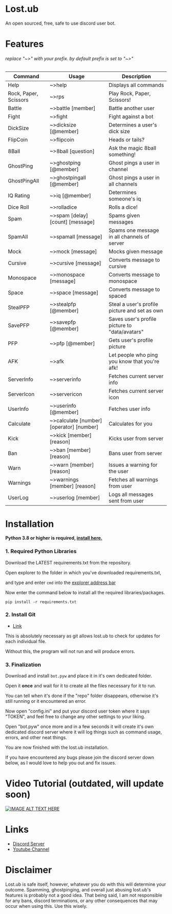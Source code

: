# Lost.ub
 An open sourced, free, safe to use discord user bot.

# Features
###### replace "\~>" with your prefix. by default prefix is set to "\~>"

Command                 | Usage                                         | Description
----------------------- | --------------------------------------------- | ---------------------------------------------
Help                    | ~>help                                        | Displays all commands
Rock, Paper, Scissors   | ~>rps                                         | Play Rock, Paper, Scissors!
Battle                  | ~>battle [member]                             | Battle another user
Fight                   | ~>fight                                       | Fight against a bot
DickSize                | ~>dicksize [@member]                          | Determines a user's dick size
FlipCoin                | ~>flipcoin                                    | Heads or tails?
8Ball                   | ~>8ball [question]                            | Ask the magic 8ball something!
GhostPing               | ~>ghostping [@member]                         | Ghost pings a user in channel
GhostPingAll            | ~>ghostpingall [@member]                      | Ghost pings a user in all channels
IQ Rating               | ~>iq [@member]                                | Determines someone's iq
Dice Roll               | ~>rolladice                                   | Rolls a dice!
Spam                    | ~>spam [delay] [count] [message]              | Spams given messages
SpamAll                 | ~>spamall [message]                           | Spams one message in all channels of server
Mock                    | ~>mock [message]                              | Mocks given message
Cursive                 | ~>cursive [message]                           | Converts message to cursive
Monospace               | ~>monospace [message]                         | Converts message to monospace
Space                   | ~>space [message]                             | Converts message to spaced
StealPFP                | ~>stealpfp [@member]                          | Steal a user's profile picture and set as own
SavePFP                 | ~>savepfp [@member]                           | Saves user's profile picture to "data/avatars"
PFP                     | ~>pfp [@member]                               | Gets user's profile picture
AFK                     | ~>afk                                         | Let people who ping you know that you're afk!
ServerInfo              | ~>serverinfo                                  | Fetches current server info
ServerIcon              | ~>servericon                                  | Fetches current server icon
UserInfo                | ~>userinfo [@member]                          | Fetches user info
Calculate               | ~>calculate [number] [operator] [number]      | Calculates for you
Kick                    | ~>kick [member] [reason]                      | Kicks user from server
Ban                     | ~>ban [member] [reason]                       | Bans user from server
Warn                    | ~>warn [member] [reason]                      | Issues a warning for the user
Warnings                | ~>warnings [member] [reason]                  | Fetches all warnings from user
UserLog                 | ~>userlog [member]                            | Logs all messages sent from user


# Installation

**Python 3.8 or higher is required, [install here.](https://www.python.org/)**

### 1. Required Python Libraries

Download the LATEST requirements.txt from the repository.

Open explorer to the folder in which you've downloaded requirements.txt,

and type and enter `cmd` into the [explorer address bar](https://i.ibb.co/C0PNVW1/Screenshot-4.png)

Now enter the command below to install all the required libraries/packages.

```
pip install -r requirements.txt
```

### 2. Install Git
- [Link](https://git-scm.com/downloads)

This is absolutely necessary as git allows lost.ub to check for updates for each individual file.

Without this, the program will not run and will produce errors.

### 3. Finalization
Download and install `bot.pyw` and place it in it's own dedicated folder.

Open it **once** and wait for it to create all the files necessary for it to run.

You can tell when it's done if the "repo" folder disappears, otherwise it's still running or it encountered an error.

Now open "config.ini" and put your discord user token where it says "TOKEN", and feel free to change any other settings
to your liking.

Open "bot.pyw" once more and in a few seconds it will create it's own dedicated discord server where it will log things
such as command usage, errors, and other neat things.

You are now finished with the lost.ub installation.

If you have encountered any bugs please join the discord server down below, as I would love to help you out and fix issues.

# Video Tutorial (outdated, will update soon)
[![IMAGE ALT TEXT HERE](https://img.youtube.com/vi/Fmbia_6jrI0/0.jpg)](https://www.youtube.com/watch?v=Fmbia_6jrI0)

# Links
- [Discord Server](https://discord.gg/CFNKjPPUbW)
- [Youtube Channel](https://www.youtube.com/channel/UCNhTaYLtjTULeIkQ6i5VnYA)

# Disclaimer
Lost.ub is safe itself, however, whatever you do with this will determine your outcome. Spamming, ghostpinging, and overall
just abusing lost.ub's features is probably not a good idea. That being said, I am not responsible for any bans, discord terminations, 
or any other consequences that may occur when using this. Use this wisely.
